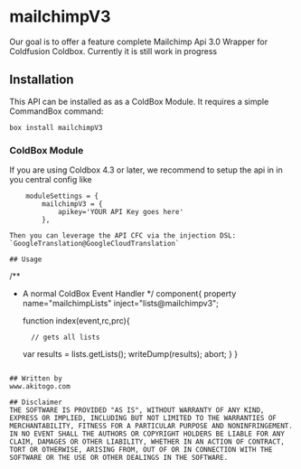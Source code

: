 # mailchimpV3
Our goal is to offer a feature complete Mailchimp Api 3.0 Wrapper for Coldfusion Coldbox. Currently it is still work in progress


## Installation 
This API can be installed as as a ColdBox Module.  It requires a simple CommandBox command:

```
box install mailchimpV3
```



### ColdBox Module
If you are using Coldbox 4.3 or later, we recommend to setup the api in in you central config like

```
 	moduleSettings = {
    	mailchimpV3 = {
        	apikey='YOUR API Key goes here'
      	},

Then you can leverage the API CFC via the injection DSL: `GoogleTranslation@GoogleCloudTranslation`

## Usage
```
/**
* A normal ColdBox Event Handler
*/
component{
	property name="mailchimpLists" inject="lists@mailchimpv3";
	
	function index(event,rc,prc){

		
		// gets all lists
    var results = lists.getLists();
	  writeDump(results);
		abort;
	}
}
```

## Written by
www.akitogo.com

## Disclaimer
THE SOFTWARE IS PROVIDED "AS IS", WITHOUT WARRANTY OF ANY KIND, EXPRESS OR IMPLIED, INCLUDING BUT NOT LIMITED TO THE WARRANTIES OF MERCHANTABILITY, FITNESS FOR A PARTICULAR PURPOSE AND NONINFRINGEMENT. IN NO EVENT SHALL THE AUTHORS OR COPYRIGHT HOLDERS BE LIABLE FOR ANY CLAIM, DAMAGES OR OTHER LIABILITY, WHETHER IN AN ACTION OF CONTRACT, TORT OR OTHERWISE, ARISING FROM, OUT OF OR IN CONNECTION WITH THE SOFTWARE OR THE USE OR OTHER DEALINGS IN THE SOFTWARE.
